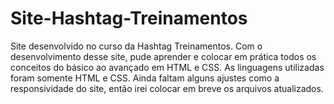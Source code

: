 # Site-Hashtag-Treinamentos
Site desenvolvido no curso da Hashtag Treinamentos. Com o desenvolvimento desse site, pude aprender e colocar em prática todos os conceitos do básico ao avançado em HTML e CSS.
As linguagens utilizadas foram somente HTML e CSS.
Ainda faltam alguns ajustes como a responsividade do site, então irei colocar em breve os arquivos atualizados. 
